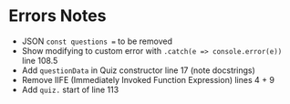 # Errors Notes

- JSON `const questions =` to be removed
- Show modifying to custom error with `.catch(e => console.error(e))` line 108.5
- Add `questionData` in Quiz constructor line 17 (note docstrings)
- Remove IIFE (Immediately Invoked Function Expression) lines 4 + 9
- Add `quiz.` start of line 113
